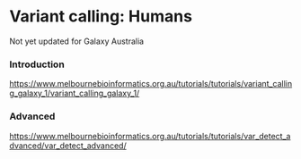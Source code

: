 
# Variant calling: Humans

<ss>Not yet updated for Galaxy Australia</ss>


### Introduction

https://www.melbournebioinformatics.org.au/tutorials/tutorials/variant_calling_galaxy_1/variant_calling_galaxy_1/

### Advanced

https://www.melbournebioinformatics.org.au/tutorials/tutorials/var_detect_advanced/var_detect_advanced/
